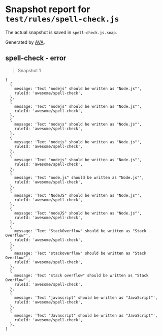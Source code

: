 # Snapshot report for `test/rules/spell-check.js`

The actual snapshot is saved in `spell-check.js.snap`.

Generated by [AVA](https://ava.li).

## spell-check - error

> Snapshot 1

    [
      {
        message: 'Text "nodejs" should be written as "Node.js"',
        ruleId: 'awesome/spell-check',
      },
      {
        message: 'Text "nodejs" should be written as "Node.js"',
        ruleId: 'awesome/spell-check',
      },
      {
        message: 'Text "nodejs" should be written as "Node.js"',
        ruleId: 'awesome/spell-check',
      },
      {
        message: 'Text "nodejs" should be written as "Node.js"',
        ruleId: 'awesome/spell-check',
      },
      {
        message: 'Text "nodejs" should be written as "Node.js"',
        ruleId: 'awesome/spell-check',
      },
      {
        message: 'Text "node.js" should be written as "Node.js"',
        ruleId: 'awesome/spell-check',
      },
      {
        message: 'Text "NodeJS" should be written as "Node.js"',
        ruleId: 'awesome/spell-check',
      },
      {
        message: 'Text "nodeJS" should be written as "Node.js"',
        ruleId: 'awesome/spell-check',
      },
      {
        message: 'Text "StackOverflow" should be written as "Stack Overflow"',
        ruleId: 'awesome/spell-check',
      },
      {
        message: 'Text "stackoverflow" should be written as "Stack Overflow"',
        ruleId: 'awesome/spell-check',
      },
      {
        message: 'Text "stack overflow" should be written as "Stack Overflow"',
        ruleId: 'awesome/spell-check',
      },
      {
        message: 'Text "javascript" should be written as "JavaScript"',
        ruleId: 'awesome/spell-check',
      },
      {
        message: 'Text "Javascript" should be written as "JavaScript"',
        ruleId: 'awesome/spell-check',
      },
    ]
